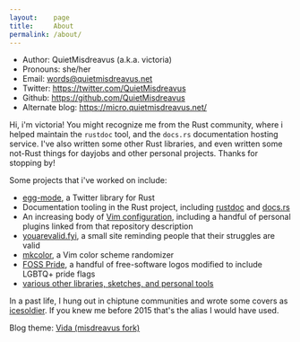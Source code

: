 ```yaml
---
layout:    page
title:     About
permalink: /about/
---
```

- Author:  QuietMisdreavus (a.k.a. victoria)
- Pronouns: she/her
- Email:   words@quietmisdreavus.net
- Twitter: <https://twitter.com/QuietMisdreavus>
- Github:  <https://github.com/QuietMisdreavus>
- Alternate blog: <https://micro.quietmisdreavus.net/>

Hi, i'm victoria! You might recognize me from the Rust community, where i helped maintain the
`rustdoc` tool, and the `docs.rs` documentation hosting service.  I've also written some other Rust
libraries, and even written some not-Rust things for dayjobs and other personal projects. Thanks for
stopping by!

Some projects that i've worked on include:

- [egg-mode][], a Twitter library for Rust
- Documentation tooling in the Rust project, including [rustdoc][] and [docs.rs][]
- An increasing body of [Vim configuration][], including a handful of personal plugins linked from
  that repository description
- [youarevalid.fyi][], a small site reminding people that their struggles are valid
- [mkcolor][], a Vim color scheme randomizer
- [FOSS Pride][], a handful of free-software logos modified to include LGBTQ+ pride flags
- [various other libraries, sketches, and personal tools][repo-list]

[egg-mode]: https://github.com/egg-mode-rs/egg-mode
[rustdoc]: https://rustc-dev-guide.rust-lang.org/rustdoc.html
[docs.rs]: https://docs.rs
[Vim configuration]: https://github.com/quietmisdreavus/vimfiles
[youarevalid.fyi]: https://youarevalid.fyi
[mkcolor]: https://quietmisdreavus.github.io/mkcolor/
[FOSS Pride]: https://fosspride.org
[repo-list]: https://github.com/QuietMisdreavus?tab=repositories

In a past life, I hung out in chiptune communities and wrote some covers as [icesoldier][].
If you knew me before 2015 that's the alias I would have used.

[icesoldier]: http://icesoldier.me

Blog theme: [Vida (misdreavus fork)][vida]

[vida]: https://github.com/QuietMisdreavus/vida
